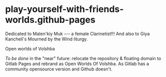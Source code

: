 # play-yourself-with-friends-worlds.github-pages
Dedicated to Malen'kiy Muk --- a female Clarinetist!!! And also to Giya Kancheli's Mourned by the Wind liturgy.

Open worlds of Volshba

*To be done* in the "near" future: relocate the repository & floating domain to Gitlab Pages and rebrand as Open Worlds Of Volshba. As Gitlab has a community opensource version and Github doesn't.
